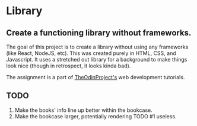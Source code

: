 # Library

## Create a functioning library without frameworks.

The goal of this project is to create a library without using any frameworks (like React, NodeJS, etc). This was created purely
in HTML, CSS, and Javascript. It uses a stretched out library for a background to make things look nice (though in retrospect, it looks kinda bad).

The assignment is a part of [TheOdinProject's](https://theodinproject.com/) web development tutorials.

## TODO

1. Make the books' info line up better within the bookcase.
2. Make the bookcase larger, potentially rendering TODO #1 useless.